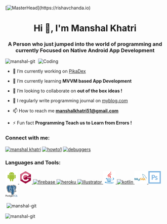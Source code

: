 [![MasterHead](https://1.bp.blogspot.com/-7A4WynwLsM...)](https://rishavchanda.io)
<h1 align="center">Hi 👋, I'm Manshal Khatri</h1>
<h3 align="center">A Person who just jumped into the world of programming and currently Focused on Native Android App Development</h3>
<img align="right" alt="Coding" width="400" src="https://cdn.dribbble.com/users/116207..."></img>


<p align="left"> <img src="https://komarev.com/ghpvc/?username=manshal-git&label=Profile%20views&color=0e75b6&style=flat" alt="manshal-git" /> </p>

- 🔭 I’m currently working on [PikaDex](https://github.com/Manshal-Git/PikaDex)

- 🌱 I’m currently learning **MVVM based App Development**

- 👯 I’m looking to collaborate on **out of the box ideas !**

- 📝 I regularly write programming journal on [myblog.com](myblog.com)

- 📫 How to reach me **manshalkhatri51@gmail.com**

- ⚡ Fun fact **Programming Teach us to Learn from Errors !**

<h3 align="left">Connect with me:</h3>
<p align="left">
<a href="https://linkedin.com/in/manshal khatri" target="blank"><img align="center" src="https://raw.githubusercontent.com/rahuldkjain/github-profile-readme-generator/master/src/images/icons/Social/linked-in-alt.svg" alt="manshal khatri" height="30" width="40" /></a>
<a href="https://www.behance.net/howto1" target="blank"><img align="center" src="https://raw.githubusercontent.com/rahuldkjain/github-profile-readme-generator/master/src/images/icons/Social/behance.svg" alt="howto1" height="30" width="40" /></a>
<a href="https://www.youtube.com/c/debuggers" target="blank"><img align="center" src="https://raw.githubusercontent.com/rahuldkjain/github-profile-readme-generator/master/src/images/icons/Social/youtube.svg" alt="debuggers" height="30" width="40" /></a>
</p>

<h3 align="left">Languages and Tools:</h3>
<p align="left"> <a href="https://developer.android.com" target="_blank" rel="noreferrer"> <img src="https://raw.githubusercontent.com/devicons/devicon/master/icons/android/android-original-wordmark.svg" alt="android" width="40" height="40"/> </a> <a href="https://www.w3schools.com/cpp/" target="_blank" rel="noreferrer"> <img src="https://raw.githubusercontent.com/devicons/devicon/master/icons/cplusplus/cplusplus-original.svg" alt="cplusplus" width="40" height="40"/> </a> <a href="https://firebase.google.com/" target="_blank" rel="noreferrer"> <img src="https://www.vectorlogo.zone/logos/firebase/firebase-icon.svg" alt="firebase" width="40" height="40"/> </a> <a href="https://heroku.com" target="_blank" rel="noreferrer"> <img src="https://www.vectorlogo.zone/logos/heroku/heroku-icon.svg" alt="heroku" width="40" height="40"/> </a> <a href="https://www.adobe.com/in/products/illustrator.html" target="_blank" rel="noreferrer"> <img src="https://www.vectorlogo.zone/logos/adobe_illustrator/adobe_illustrator-icon.svg" alt="illustrator" width="40" height="40"/> </a> <a href="https://www.java.com" target="_blank" rel="noreferrer"> <img src="https://raw.githubusercontent.com/devicons/devicon/master/icons/java/java-original.svg" alt="java" width="40" height="40"/> </a> <a href="https://kotlinlang.org" target="_blank" rel="noreferrer"> <img src="https://www.vectorlogo.zone/logos/kotlinlang/kotlinlang-icon.svg" alt="kotlin" width="40" height="40"/> </a> <a href="https://www.mysql.com/" target="_blank" rel="noreferrer"> <img src="https://raw.githubusercontent.com/devicons/devicon/master/icons/mysql/mysql-original-wordmark.svg" alt="mysql" width="40" height="40"/> </a> <a href="https://www.photoshop.com/en" target="_blank" rel="noreferrer"> <img src="https://raw.githubusercontent.com/devicons/devicon/master/icons/photoshop/photoshop-line.svg" alt="photoshop" width="40" height="40"/> </a> <a href="https://www.postgresql.org" target="_blank" rel="noreferrer"> <img src="https://raw.githubusercontent.com/devicons/devicon/master/icons/postgresql/postgresql-original-wordmark.svg" alt="postgresql" width="40" height="40"/> </a> </p>

<p>&nbsp;<img align="center" src="https://github-readme-stats.vercel.app/api?username=manshal-git&show_icons=true&locale=en" alt="manshal-git" /></p>

<p><img align="center" src="https://github-readme-streak-stats.herokuapp.com/?user=manshal-git&" alt="manshal-git" /></p>
